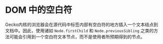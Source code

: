 # DOM 中的空白符

Gecko内核的浏览器会在源代码中标签内部有空白符的地方插入一个文本结点到文档中。因此，使用诸如 `Node.firstChild` 和 `Node.previousSibling` 之类的方法可能会引用到一个空白符文本节点，而不是使用者所预期得到的节点。